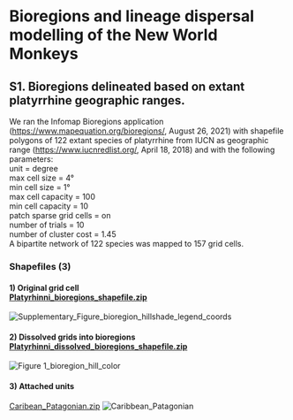 # Bioregions and lineage dispersal modelling of the New World Monkeys<br>

## S1. Bioregions delineated based on extant platyrrhine geographic ranges. <br>

We ran the Infomap Bioregions application (https://www.mapequation.org/bioregions/, August 26, 2021) with shapefile polygons of 122 extant species of platyrrhine from IUCN as geographic range (https://www.iucnredlist.org/, April 18, 2018) and with the following parameters:<br> unit = degree<br> max cell size = 4°<br> min cell size = 1°<br> max cell capacity = 100<br> min cell capacity = 10<br> patch sparse grid cells = on<br> number of trials = 10<br> number of cluster cost = 1.45<br> A bipartite network of 122 species was mapped to 157 grid cells.<br>

### Shapefiles (3)<br>
#### 1) Original grid cell<br> [Platyrhinni_bioregions_shapefile.zip](https://github.com/pelow22/Platy_paper/files/9254085/Platyrhinni_bioregions_shapefile.zip)
![Supplementary_Figure_bioregion_hillshade_legend_coords](https://user-images.githubusercontent.com/65909510/182679215-11adabd5-ca7d-4a6d-9ffe-af039b258b59.png)

#### 2) Dissolved grids into bioregions<br> [Platyrhinni_dissolved_bioregions_shapefile.zip](https://github.com/pelow22/Platy_paper/files/9254100/Platyrhinni_dissolved_bioregions_shapefile.zip)
![Figure 1_bioregion_hill_color](https://user-images.githubusercontent.com/65909510/182682526-a65daa23-ec2a-47f4-b9ec-0cc88ef40cb8.png)

#### 3) Attached units<br>
[Caribean_Patagonian.zip](https://github.com/pelow22/Platy_paper/files/9254196/Caribean_Patagonian.zip)
![Caribbean_Patagonian](https://user-images.githubusercontent.com/65909510/182685666-e284885c-27d2-4a69-92fb-25b8ef3e615f.png)
